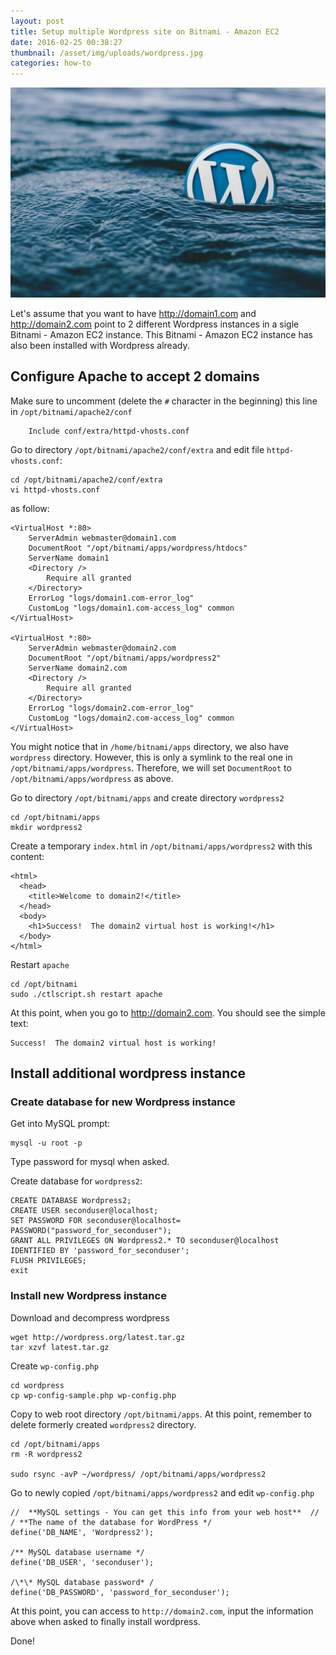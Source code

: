 ```yaml
---
layout: post
title: Setup multiple Wordpress site on Bitnami - Amazon EC2
date: 2016-02-25 00:38:27
thumbnail: /asset/img/uploads/wordpress.jpg
categories: how-to
---
```

![](/asset/img/uploads/wordpress.jpg)

Let's assume that you want to have <http://domain1.com> and <http://domain2.com> point to 2 different Wordpress instances in a sigle Bitnami - Amazon EC2 instance. This Bitnami - Amazon EC2 instance has also been installed with Wordpress already.

## Configure Apache to accept 2 domains

Make sure to uncomment (delete the `#` character in the beginning) this line in `/opt/bitnami/apache2/conf`

```
	Include conf/extra/httpd-vhosts.conf
```

Go to directory `/opt/bitnami/apache2/conf/extra` and edit file `httpd-vhosts.conf`:

```
cd /opt/bitnami/apache2/conf/extra
vi httpd-vhosts.conf
```

as follow:

```
<VirtualHost *:80>
	ServerAdmin webmaster@domain1.com
	DocumentRoot "/opt/bitnami/apps/wordpress/htdocs"
    ServerName domain1
	<Directory />
    	Require all granted
    </Directory>
	ErrorLog "logs/domain1.com-error_log"
    CustomLog "logs/domain1.com-access_log" common
</VirtualHost>

<VirtualHost *:80>
    ServerAdmin webmaster@domain2.com
    DocumentRoot "/opt/bitnami/apps/wordpress2"
    ServerName domain2.com
    <Directory />
        Require all granted
    </Directory>
    ErrorLog "logs/domain2.com-error_log"
    CustomLog "logs/domain2.com-access_log" common
</VirtualHost>
```

You might notice that in `/home/bitnami/apps` directory, we also have `wordpress` directory. However, this is only a symlink to the real one in `/opt/bitnami/apps/wordpress`. Therefore, we will set `DocumentRoot` to `/opt/bitnami/apps/wordpress` as above.

Go to directory `/opt/bitnami/apps` and create directory `wordpress2`

```
cd /opt/bitnami/apps
mkdir wordpress2
```

Create a temporary `index.html` in `/opt/bitnami/apps/wordpress2` with this content:
	
	<html>
	  <head>
	    <title>Welcome to domain2!</title>
	  </head>
	  <body>
	    <h1>Success!  The domain2 virtual host is working!</h1>
	  </body>
	</html>

Restart `apache`

```
cd /opt/bitnami
sudo ./ctlscript.sh restart apache
```

At this point, when you go to <http://domain2.com>. You should see the simple text:

```
Success!  The domain2 virtual host is working!
```

## Install additional wordpress instance

### Create database for new Wordpress instance

Get into MySQL prompt:

```
mysql -u root -p
```

Type password for mysql when asked.

Create database for `wordpress2`:

```
CREATE DATABASE Wordpress2;
CREATE USER seconduser@localhost;
SET PASSWORD FOR seconduser@localhost= PASSWORD("password_for_seconduser");
GRANT ALL PRIVILEGES ON Wordpress2.* TO seconduser@localhost IDENTIFIED BY 'password_for_seconduser';
FLUSH PRIVILEGES;
exit
```

### Install new Wordpress instance

Download and decompress wordpress

```
wget http://wordpress.org/latest.tar.gz
tar xzvf latest.tar.gz
```

Create `wp-config.php`
	
	cd wordpress
	cp wp-config-sample.php wp-config.php

Copy to web root directory `/opt/bitnami/apps`. At this point, remember to delete formerly created `wordpress2` directory.
	
	cd /opt/bitnami/apps
	rm -R wordpress2
	
	sudo rsync -avP ~/wordpress/ /opt/bitnami/apps/wordpress2

Go to newly copied `/opt/bitnami/apps/wordpress2` and edit `wp-config.php`
	
	//  **MySQL settings - You can get this info from your web host**  //
	/ **The name of the database for WordPress */
	define('DB_NAME', 'Wordpress2');
	
	/** MySQL database username */
	define('DB_USER', 'seconduser');
	
	/\*\* MySQL database password* /
	define('DB_PASSWORD', 'password_for_seconduser');	
	
At this point, you can access to `http://domain2.com`, input the information above when asked to finally install wordpress.

Done!